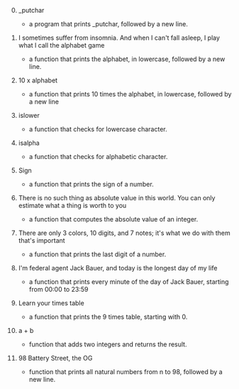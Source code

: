 0. _putchar
    * a program that prints _putchar, followed by a new line.
1. I sometimes suffer from insomnia. And when I can't fall asleep, I play what I call the alphabet game
    * a function that prints the alphabet, in lowercase, followed by a new line.
2. 10 x alphabet
    * a function that prints 10 times the alphabet, in lowercase, followed by a new line
3. islower
    * a function that checks for lowercase character.
4. isalpha
    * a function that checks for alphabetic character.
5. Sign
    * a function that prints the sign of a number.

6. There is no such thing as absolute value in this world. You can only estimate what a thing is worth to you
    * a function that computes the absolute value of an integer.

7. There are only 3 colors, 10 digits, and 7 notes; it's what we do with them that's important
    * a function that prints the last digit of a number.

8. I'm federal agent Jack Bauer, and today is the longest day of my life
    * a function that prints every minute of the day of Jack Bauer, starting from 00:00 to 23:59

9. Learn your times table
    * a function that prints the 9 times table, starting with 0.

10. a + b
    * function that adds two integers and returns the result.

11. 98 Battery Street, the OG
    *  function that prints all natural numbers from n to 98, followed by a new line.


